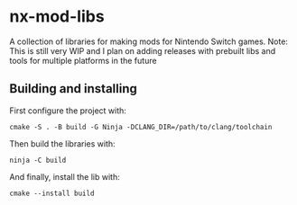 # nx-mod-libs

A collection of libraries for making mods for Nintendo Switch games.
Note: This is still very WIP and I plan on adding releases with prebuilt libs and tools for multiple platforms in the future

## Building and installing

First configure the project with:
```shell
cmake -S . -B build -G Ninja -DCLANG_DIR=/path/to/clang/toolchain
```

Then build the libraries with:
```shell
ninja -C build
```

And finally, install the lib with:
```shell
cmake --install build
```
